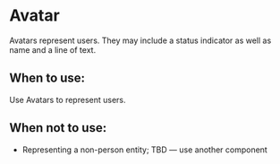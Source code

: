 # Avatar

Avatars represent users. They may include a status indicator as well as name and a line of text.

## When to use:

Use Avatars to represent users.

## When not to use:

- Representing a non-person entity; TBD — use another component
